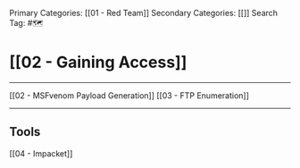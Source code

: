 Primary Categories: [[01 - Red Team]] 
Secondary Categories: [[]] 
Search Tag: #🗺  

# [[02 - Gaining Access]]  
***


[[02 - MSFvenom Payload Generation]]
[[03 - FTP Enumeration]]

---
## Tools

[[04 - Impacket]]

